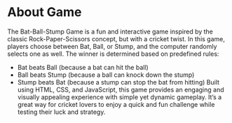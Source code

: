 # About Game

The Bat-Ball-Stump Game is a fun and interactive game inspired by the classic Rock-Paper-Scissors concept, but with a cricket twist. In this game, players choose between Bat, Ball, or Stump, and the computer randomly selects one as well. The winner is determined based on predefined rules:

- Bat beats Ball (because a bat can hit the ball)
- Ball beats Stump (because a ball can knock down the stump)
- Stump beats Bat (because a stump can stop the bat from hitting)
Built using HTML, CSS, and JavaScript, this game provides an engaging and visually appealing experience with simple yet dynamic gameplay. It’s a great way for cricket lovers to enjoy a quick and fun challenge while testing their luck and strategy.
